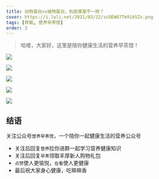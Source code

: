 ```yaml
---
title: 动物蛋白vs植物蛋白，到底哪里不一样？
cover: https://i.loli.net/2021/03/22/scOEW67Tm91k5Zv.png
tags: [转载, 营养早茶馆]
order: 3
---
```


> 哈喽，大家好，这里是陪你健康生活的营养早茶馆！

![](https://ch.amwaynet.com.cn/content/dam/china/accl/content_hub/new/business/article/health/2021/0320026/1.jpg)

![](https://ch.amwaynet.com.cn/content/dam/china/accl/content_hub/new/business/article/health/2021/0320026/2.jpg)

![](https://ch.amwaynet.com.cn/content/dam/china/accl/content_hub/new/business/article/health/2021/0320026/3.jpg)

![](https://ch.amwaynet.com.cn/content/dam/china/accl/content_hub/new/business/article/health/2021/0320026/4.jpg)

![](https://ch.amwaynet.com.cn/content/dam/china/accl/content_hub/new/business/article/health/2021/0320026/5.jpg)

## 结语

关注公众号`营养早茶馆`，一个陪你一起健康生活的营养公众号

- 关注后回复`营养`拉你进群一起学习营养健康知识
- 关注后回复`早茶`领取丰厚新人购物礼包
- `点赞`使人更愉悦，`在看`使人更健康
- 最后祝大家身心健康，吃嘛嘛香
